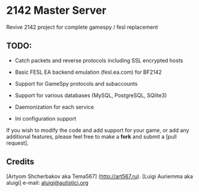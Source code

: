 2142 Master Server
==============

Revive 2142 project for complete gamespy / fesl replacement

TODO:
---------------------
- Catch packets and reverse protocols including SSL encrypted hosts

- Basic FESL EA backend emulation (fesl.ea.com) for BF2142

- Support for GameSpy protocols and subaccounts

- Support for various databases (MySQL, PostgreSQL, SQlite3)

- Daemonization for each service

- Ini configuration support



If you wish to modify the code and add support for your game, or add any additional features, please feel free to make a **fork** and submit a [pull request].


Credits
---------------------

[Artyom Shcherbakov aka Tema567] (http://art567.ru).
[Luigi Auriemma aka aluigi] e-mail: aluigi@autistici.org